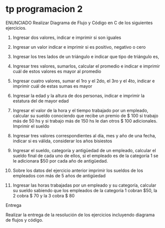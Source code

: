 # tp programacion 2
ENUNCIADO 
Realizar Diagrama de Flujo y Código en C de los siguientes ejercicios.

1. Ingresar dos valores, indicar e imprimir si son iguales

2. Ingresar un valor indicar e imprimir si es positivo, negativo o cero

3. Ingresar los tres lados de un triángulo e indicar que tipo de triángulo es,

4. Ingresar tres valores, sumarlos, calcular el promedio e indicar e imprimir cuál de estos valores es mayor al promedio

5. Ingresar cuatro valores, sumar el 1ro y el 2do, el 3ro y el 4to, indicar e imprimir cuál de estas sumas es mayor

6. Ingresar la edad y la altura de dos personas, indicar e imprimir la estatura del de mayor edad

7. Ingresar el valor de la hora y el tiempo trabajado por un empleado, calcular su sueldo conociendo que recibe un premio de $ 100 si trabajo más de 50 hs y si trabajo más de 150 hs le dan otros $ 100 adicionales. Imprimir el sueldo

8. Ingresar tres valores correspondientes al día, mes y año de una fecha, indicar si es válida, considerar los años bisiestos

9. Ingresar el sueldo, categoría y antigüedad de un empleado, calcular el sueldo final de cada uno de ellos, si el empleado es de la categoría 1 se le adicionara $50 por cada año de antigüedad.

10. Sobre los datos del ejercicio anterior imprimir los sueldos de los empleados con más de 5 años de antigüedad

11. Ingresar las horas trabajadas por un empleado y su categoría, calcular su sueldo sabiendo que los empleados de la categoría 1 cobran $50, la 2 cobra $ 70 y la 3 cobra $ 80



Entrega



Realizar la entrega de la resolución de los ejercicios incluyendo diagrama de flujos y código.

